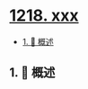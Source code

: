 # [1218. xxx](https://github.com/Tdahuyou/TNotes.leetcode/tree/main/notes/1218.%20xxx)

<!-- region:toc -->

- [1. 📝 概述](#1--概述)

<!-- endregion:toc -->

## 1. 📝 概述

